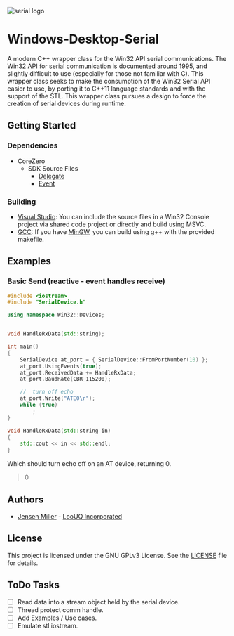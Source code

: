 ![serial logo](https://static.thenounproject.com/png/74769-200.png)
# Windows-Desktop-Serial #
A modern C++ wrapper class for the Win32 API serial communications. The Win32 API for serial communication is documented around 1995, and slightly difficult to use (especially for those not familiar with C).
This wrapper class seeks to make the consumption of the Win32 Serial API easier to use, by porting it to C++11 language standards and with the support of the STL. This wrapper class pursues a design to force
the creation of serial devices during runtime.


## Getting Started


### Dependencies
* CoreZero
	* SDK Source Files
		* [Delegate](https://github.com/LooUQ/CoreZero-SDK/blob/master/src/CoreZero.Delegate.hpp)
		* [Event](https://github.com/LooUQ/CoreZero-SDK/blob/master/src/CoreZero.Event.hpp)


### Building
* [Visual Studio](https://visualstudio.microsoft.com/vs/): You can include the source files in a Win32 Console project via shared code project or directly and build using MSVC.
* [GCC](https://gcc.gnu.org/): If you have [MinGW](http://mingw.org/), you can build using g++ with the provided makefile.


## Examples

### Basic Send (reactive - event handles receive)
```cpp
#include <iostream>
#include "SerialDevice.h"

using namespace Win32::Devices;


void HandleRxData(std::string);

int main()
{
	SerialDevice at_port = { SerialDevice::FromPortNumber(10) };
	at_port.UsingEvents(true);
	at_port.ReceivedData += HandleRxData;
	at_port.BaudRate(CBR_115200);

	//	turn off echo
	at_port.Write("ATE0\r");
	while (true)
		;
}

void HandleRxData(std::string in)
{
	std::cout << in << std::endl;
}
```

Which should turn echo off on an AT device, returning 0.
> 0

## Authors

* [Jensen Miller](https://github.com/jensen-loouq) - [LooUQ Incorporated](https://github.com/LooUQ)

## License

This project is licensed under the GNU GPLv3 License. See the [LICENSE](LICENSE) file for details.

## ToDo Tasks
- [ ] Read data into a stream object held by the serial device.
- [ ] Thread protect comm handle.
- [ ] Add Examples / Use cases.
- [ ] Emulate stl iostream.